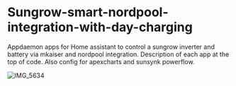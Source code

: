 # Sungrow-smart-nordpool-integration-with-day-charging


Appdaemon apps for Home assistant to control a sungrow inverter and battery via mkaiser and nordpool integration. Description of each app at the top of code. Also config for apexcharts and sunsynk powerflow.

![IMG_5634](https://github.com/user-attachments/assets/2b39f59d-d55e-4c49-98ac-62c4da57576a)
